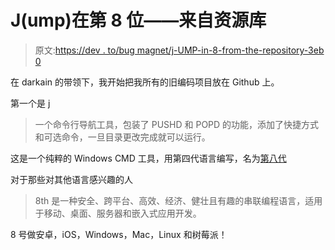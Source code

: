 # J(ump)在第 8 位——来自资源库

> 原文:[https://dev . to/bug magnet/j-UMP-in-8-from-the-repository-3eb 0](https://dev.to/bugmagnet/j-ump-in-8th-from-the-repository-3eb0)

在 darkain 的带领下，我开始把我所有的旧编码项目放在 Github 上。

第一个是 [j](https://github.com/axtens/j)

> 一个命令行导航工具，包装了 PUSHD 和 POPD 的功能，添加了快捷方式和可选命令，一旦目录更改完成就可以运行。

这是一个纯粹的 Windows CMD 工具，用第四代语言编写，名为[第八代](https://8th-dev.com/)

对于那些对其他语言感兴趣的人

> 8th 是一种安全、跨平台、高效、经济、健壮且有趣的串联编程语言，适用于移动、桌面、服务器和嵌入式应用开发。

8 号做安卓，iOS，Windows，Mac，Linux 和树莓派！
